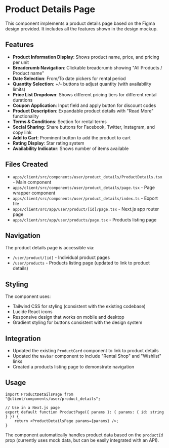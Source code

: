 # Product Details Page

This component implements a product details page based on the Figma design provided. It includes all the features shown in the design mockup.

## Features

- **Product Information Display**: Shows product name, price, and pricing per unit
- **Breadcrumb Navigation**: Clickable breadcrumb showing "All Products / Product name"
- **Date Selection**: From/To date pickers for rental period
- **Quantity Selection**: +/- buttons to adjust quantity (with availability limits)
- **Price List Dropdown**: Shows different pricing tiers for different rental durations
- **Coupon Application**: Input field and apply button for discount codes
- **Product Description**: Expandable product details with "Read More" functionality
- **Terms & Conditions**: Section for rental terms
- **Social Sharing**: Share buttons for Facebook, Twitter, Instagram, and copy link
- **Add to Cart**: Prominent button to add the product to cart
- **Rating Display**: Star rating system
- **Availability Indicator**: Shows number of items available

## Files Created

- `apps/client/src/components/user/product_details/ProductDetails.tsx` - Main component
- `apps/client/src/components/user/product_details/page.tsx` - Page wrapper component
- `apps/client/src/components/user/product_details/index.ts` - Export file
- `apps/client/src/app/user/product/[id]/page.tsx` - Next.js app router page
- `apps/client/src/app/user/products/page.tsx` - Products listing page

## Navigation

The product details page is accessible via:
- `/user/product/[id]` - Individual product pages
- `/user/products` - Products listing page (updated to link to product details)

## Styling

The component uses:
- Tailwind CSS for styling (consistent with the existing codebase)
- Lucide React icons
- Responsive design that works on mobile and desktop
- Gradient styling for buttons consistent with the design system

## Integration

- Updated the existing `ProductCard` component to link to product details
- Updated the `Navbar` component to include "Rental Shop" and "Wishlist" links
- Created a products listing page to demonstrate navigation

## Usage

```tsx
import ProductDetailsPage from "@client/components/user/product_details";

// Use in a Next.js page
export default function ProductPage({ params }: { params: { id: string } }) {
    return <ProductDetailsPage params={params} />;
}
```

The component automatically handles product data based on the `productId` prop (currently uses mock data, but can be easily integrated with an API).
